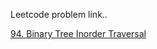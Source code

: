Leetcode problem link..

[94. Binary Tree Inorder Traversal](https://leetcode.com/problems/binary-tree-inorder-traversal/)
